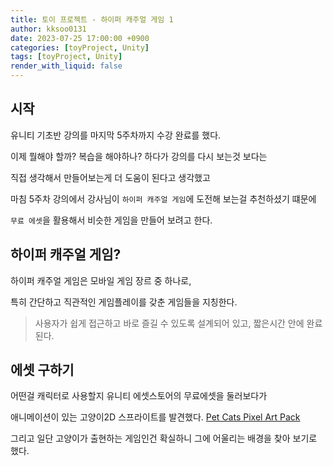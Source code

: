 ```yaml
---
title: 토이 프로젝트 - 하이퍼 캐주얼 게임 1
author: kksoo0131
date: 2023-07-25 17:00:00 +0900
categories: [toyProject, Unity]
tags: [toyProject, Unity]
render_with_liquid: false
---
```


## 시작

유니티 기초반 강의를 마지막 5주차까지 수강 완료를 했다.

이제 뭘해야 할까? 복습을 해야하나? 하다가 강의를 다시 보는것 보다는 

직접 생각해서 만들어보는게 더 도움이 된다고 생각했고

마침 5주차 강의에서 강사님이 `하이퍼 캐주얼 게임`에 도전해 보는걸 추천하셨기 떄문에

`무료 에셋`을 활용해서 비슷한 게임을 만들어 보려고 한다.

## 하이퍼 캐주얼 게임?

하이퍼 캐주얼 게임은 모바일 게임 장르 중 하나로, 

특히 간단하고 직관적인 게임플레이를 갖춘 게임들을 지칭한다.

> 사용자가 쉽게 접근하고 바로 즐길 수 있도록 설계되어 있고, 짧은시간 안에 완료 된다.

## 에셋 구하기

어떤걸 캐릭터로 사용할지 유니티 에셋스토어의 무료에셋을 둘러보다가

애니메이션이 있는 고양이2D 스프라이트를 발견했다. [Pet Cats Pixel Art Pack](https://assetstore.unity.com/packages/2d/characters/pet-cats-pixel-art-pack-248340)


그리고 일단 고양이가 출현하는 게임인건 확실하니 그에 어울리는 배경을 찾아 보기로 했다.